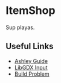 ItemShop
========

Sup playas.

Useful Links
------------
- [Ashley Guide](https://github.com/libgdx/ashley/wiki/How-to-use-Ashley)
- [LibGDX Input](https://github.com/libgdx/libgdx/wiki/Input-handling)
- [Build Problem](http://stackoverflow.com/questions/3138384/warning-build-path-specifies-execution-environment-j2se-1-4)